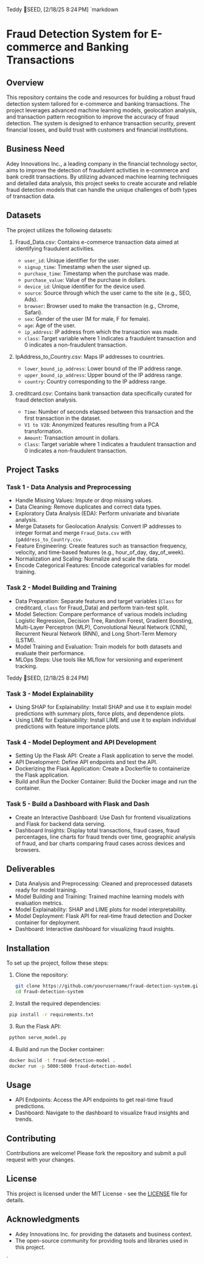 Teddy 🌱SEED, [2/18/25 8:24 PM]
`markdown

# Fraud Detection System for E-commerce and Banking Transactions

## Overview

This repository contains the code and resources for building a robust fraud detection system tailored for e-commerce and banking transactions. The project leverages advanced machine learning models, geolocation analysis, and transaction pattern recognition to improve the accuracy of fraud detection. The system is designed to enhance transaction security, prevent financial losses, and build trust with customers and financial institutions.

## Business Need

Adey Innovations Inc., a leading company in the financial technology sector, aims to improve the detection of fraudulent activities in e-commerce and bank credit transactions. By utilizing advanced machine learning techniques and detailed data analysis, this project seeks to create accurate and reliable fraud detection models that can handle the unique challenges of both types of transaction data.

## Datasets

The project utilizes the following datasets:

1. Fraud_Data.csv: Contains e-commerce transaction data aimed at identifying fraudulent activities.

   - `user_id`: Unique identifier for the user.
   - `signup_time`: Timestamp when the user signed up.
   - `purchase_time`: Timestamp when the purchase was made.
   - `purchase_value`: Value of the purchase in dollars.
   - `device_id`: Unique identifier for the device used.
   - `source`: Source through which the user came to the site (e.g., SEO, Ads).
   - `browser`: Browser used to make the transaction (e.g., Chrome, Safari).
   - `sex`: Gender of the user (M for male, F for female).
   - `age`: Age of the user.
   - `ip_address`: IP address from which the transaction was made.
   - `class`: Target variable where 1 indicates a fraudulent transaction and 0 indicates a non-fraudulent transaction.

2. IpAddress_to_Country.csv: Maps IP addresses to countries.

   - `lower_bound_ip_address`: Lower bound of the IP address range.
   - `upper_bound_ip_address`: Upper bound of the IP address range.
   - `country`: Country corresponding to the IP address range.

3. creditcard.csv: Contains bank transaction data specifically curated for fraud detection analysis.
   - `Time`: Number of seconds elapsed between this transaction and the first transaction in the dataset.
   - `V1 to V28`: Anonymized features resulting from a PCA transformation.
   - `Amount`: Transaction amount in dollars.
   - `Class`: Target variable where 1 indicates a fraudulent transaction and 0 indicates a non-fraudulent transaction.

## Project Tasks

### Task 1 - Data Analysis and Preprocessing

- Handle Missing Values: Impute or drop missing values.
- Data Cleaning: Remove duplicates and correct data types.
- Exploratory Data Analysis (EDA): Perform univariate and bivariate analysis.
- Merge Datasets for Geolocation Analysis: Convert IP addresses to integer format and merge `Fraud_Data.csv` with `IpAddress_to_Country.csv`.
- Feature Engineering: Create features such as transaction frequency, velocity, and time-based features (e.g., hour_of_day, day_of_week).
- Normalization and Scaling: Normalize and scale the data.
- Encode Categorical Features: Encode categorical variables for model training.

### Task 2 - Model Building and Training

- Data Preparation: Separate features and target variables (`Class` for creditcard, `class` for Fraud_Data) and perform train-test split.
- Model Selection: Compare performance of various models including Logistic Regression, Decision Tree, Random Forest, Gradient Boosting, Multi-Layer Perceptron (MLP), Convolutional Neural Network (CNN), Recurrent Neural Network (RNN), and Long Short-Term Memory (LSTM).
- Model Training and Evaluation: Train models for both datasets and evaluate their performance.
- MLOps Steps: Use tools like MLflow for versioning and experiment tracking.

Teddy 🌱SEED, [2/18/25 8:24 PM]

### Task 3 - Model Explainability

- Using SHAP for Explainability: Install SHAP and use it to explain model predictions with summary plots, force plots, and dependence plots.
- Using LIME for Explainability: Install LIME and use it to explain individual predictions with feature importance plots.

### Task 4 - Model Deployment and API Development

- Setting Up the Flask API: Create a Flask application to serve the model.
- API Development: Define API endpoints and test the API.
- Dockerizing the Flask Application: Create a Dockerfile to containerize the Flask application.
- Build and Run the Docker Container: Build the Docker image and run the container.

### Task 5 - Build a Dashboard with Flask and Dash

- Create an Interactive Dashboard: Use Dash for frontend visualizations and Flask for backend data serving.
- Dashboard Insights: Display total transactions, fraud cases, fraud percentages, line charts for fraud trends over time, geographic analysis of fraud, and bar charts comparing fraud cases across devices and browsers.

## Deliverables

- Data Analysis and Preprocessing: Cleaned and preprocessed datasets ready for model training.
- Model Building and Training: Trained machine learning models with evaluation metrics.
- Model Explainability: SHAP and LIME plots for model interpretability.
- Model Deployment: Flask API for real-time fraud detection and Docker container for deployment.
- Dashboard: Interactive dashboard for visualizing fraud insights.

## Installation

To set up the project, follow these steps:

1. Clone the repository:
   ```bash
   git clone https://github.com/yourusername/fraud-detection-system.git
   cd fraud-detection-system
   ```
2. Install the required dependencies:

```bash
 pip install -r requirements.txt
```

3. Run the Flask API:

```bash
 python serve_model.py
```

4. Build and run the Docker container:

```bash
 docker build -t fraud-detection-model .
 docker run -p 5000:5000 fraud-detection-model
```

## Usage

- API Endpoints: Access the API endpoints to get real-time fraud predictions.
- Dashboard: Navigate to the dashboard to visualize fraud insights and trends.

## Contributing

Contributions are welcome! Please fork the repository and submit a pull request with your changes.

## License

This project is licensed under the MIT License - see the [LICENSE](LICENSE) file for details.

## Acknowledgments

- Adey Innovations Inc. for providing the datasets and business context.
- The open-source community for providing tools and libraries used in this project.

`
